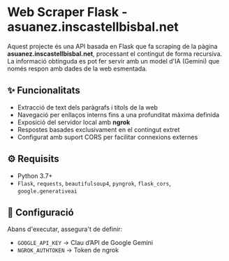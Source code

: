 # Web Scraper Flask - asuanez.inscastellbisbal.net

Aquest projecte és una API basada en Flask que fa scraping de la pàgina **asuanez.inscastellbisbal.net**, processant el contingut de forma recursiva. La informació obtinguda es pot fer servir amb un model d'IA (Gemini) que només respon amb dades de la web esmentada.

## ✨ Funcionalitats

- Extracció de text dels paràgrafs i títols de la web
- Navegació per enllaços interns fins a una profunditat màxima definida
- Exposició del servidor local amb **ngrok**
- Respostes basades exclusivament en el contingut extret
- Configurat amb suport CORS per facilitar connexions externes

## ⚙️ Requisits

- Python 3.7+
- `Flask`, `requests`, `beautifulsoup4`, `pyngrok`, `flask_cors`, `google.generativeai`

## 🔐 Configuració

Abans d'executar, assegura't de definir:

- `GOOGLE_API_KEY` → Clau d’API de Google Gemini
- `NGROK_AUTHTOKEN` → Token de ngrok

